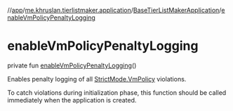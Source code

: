 //[app](../../../index.md)/[me.khruslan.tierlistmaker.application](../index.md)/[BaseTierListMakerApplication](index.md)/[enableVmPolicyPenaltyLogging](enable-vm-policy-penalty-logging.md)

# enableVmPolicyPenaltyLogging

private fun [enableVmPolicyPenaltyLogging](enable-vm-policy-penalty-logging.md)()

Enables penalty logging of all [StrictMode.VmPolicy](https://developer.android.com/reference/kotlin/android/os/StrictMode.VmPolicy.html) violations.

To catch violations during initialization phase, this function should be called immediately when the application is created.
